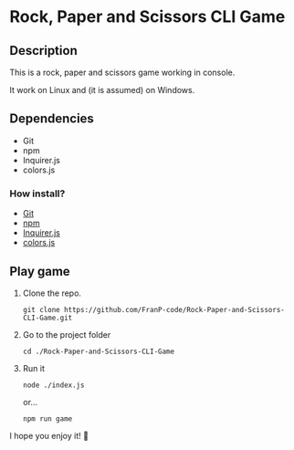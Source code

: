 # Rock, Paper and Scissors CLI Game

## Description

This is a rock, paper and scissors game working in console.

It work on Linux and (it is assumed) on Windows.

## Dependencies

- Git
- npm
- Inquirer.js
- colors.js

### How install?

- [Git](https://www.linode.com/docs/guides/how-to-install-git-on-linux-mac-and-windows/)
- [npm](https://nodejs.org/en/download/)
- [Inquirer.js](https://www.npmjs.com/package/inquirer)
- [colors.js](https://www.npmjs.com/package/colors)

## Play game

1. Clone the repo.
    ```
    git clone https://github.com/FranP-code/Rock-Paper-and-Scissors-CLI-Game.git
    ```

2. Go to the project folder
    ```
    cd ./Rock-Paper-and-Scissors-CLI-Game
    ```

3. Run it
    ```
    node ./index.js
    ```
    
    or...
    
    ```
    npm run game
    ```

I hope you enjoy it! 🙌